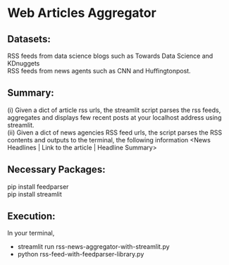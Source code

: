 # Web Articles Aggregator

## Datasets: 
RSS feeds from data science blogs such as Towards Data Science and KDnuggets <br>
RSS feeds from news agents such as CNN and Huffingtonpost. 

## Summary: 
(i) Given a dict of article rss urls, the streamlit script parses the rss feeds, aggregates and displays few recent posts at your localhost address using streamlit. <br>
(ii) Given a dict of news agencies RSS feed urls, the script parses the RSS contents and outputs to the terminal, the following information <News Headlines | Link to the article | Headline Summary>

## Necessary Packages:
pip install feedparser <br>
pip install streamlit

## Execution:
In your terminal, 
- streamlit run rss-news-aggregator-with-streamlit.py
- python rss-feed-with-feedparser-library.py
